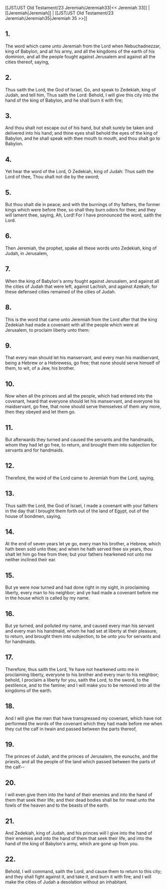 [[JST/JST Old Testament/23 Jeremiah/Jeremiah33|<< Jeremiah 33]] | [[Jeremiah|Jeremiah]] | [[JST/JST Old Testament/23 Jeremiah/Jeremiah35|Jeremiah 35 >>]]
## 1.
The word which came unto Jeremiah from the Lord when Nebuchadnezzar, king of Babylon, and all his army, and all the kingdoms of the earth of his dominion, and all the people fought against Jerusalem and against all the cities thereof, saying,
## 2.
Thus saith the Lord, the God of Israel, Go, and speak to Zedekiah, king of Judah, and tell him, Thus saith the Lord: Behold, I will give this city into the hand of the king of Babylon, and he shall burn it with fire;
## 3.
And thou shalt not escape out of his hand, but shalt surely be taken and delivered into his hand; and thine eyes shall behold the eyes of the king of Babylon, and he shall speak with thee mouth to mouth, and thou shalt go to Babylon.
## 4.
Yet hear the word of the Lord, O Zedekiah, king of Judah: Thus saith the Lord of thee, Thou shalt not die by the sword;
## 5.
But thou shalt die in peace; and with the burnings of thy fathers, the former kings which were before thee, so shall they burn odors for thee; and they will lament thee, saying, Ah, Lord! For I have pronounced the word, saith the Lord.
## 6.
Then Jeremiah, the prophet, spake all these words unto Zedekiah, king of Judah, in Jerusalem,
## 7.
When the king of Babylon\'s army fought against Jerusalem, and against all the cities of Judah that were left, against Lachish, and against Azekah; for these defensed cities remained of the cities of Judah.
## 8.
This is the word that came unto Jeremiah from the Lord after that the king Zedekiah had made a covenant with all the people which were at Jerusalem, to proclaim liberty unto them:
## 9.
That every man should let his manservant, and every man his maidservant, being a Hebrew or a Hebrewess, go free; that none should serve himself of them, to wit, of a Jew, his brother.
## 10.
Now when all the princes and all the people, which had entered into the covenant, heard that everyone should let his manservant, and everyone his maidservant, go free, that none should serve themselves of them any more, then they obeyed and let them go.
## 11.
But afterwards they turned and caused the servants and the handmaids, whom they had let go free, to return, and brought them into subjection for servants and for handmaids.
## 12.
Therefore, the word of the Lord came to Jeremiah from the Lord, saying,
## 13.
Thus saith the Lord, the God of Israel, I made a covenant with your fathers in the day that I brought them forth out of the land of Egypt, out of the house of bondmen, saying,
## 14.
At the end of seven years let ye go, every man his brother, a Hebrew, which hath been sold unto thee; and when he hath served thee six years, thou shalt let him go free from thee; but your fathers hearkened not unto me neither inclined their ear.
## 15.
But ye were now turned and had done right in my sight, in proclaiming liberty, every man to his neighbor; and ye had made a covenant before me in the house which is called by my name.
## 16.
But ye turned, and polluted my name, and caused every man his servant and every man his handmaid, whom he had set at liberty at their pleasure, to return, and brought them into subjection, to be unto you for servants and for handmaids.
## 17.
Therefore, thus saith the Lord, Ye have not hearkened unto me in proclaiming liberty, everyone to his brother and every man to his neighbor; behold, I proclaim a liberty for you, saith the Lord, to the sword, to the pestilence, and to the famine; and I will make you to be removed into all the kingdoms of the earth.
## 18.
And I will give the men that have transgressed my covenant, which have not performed the words of the covenant which they had made before me when they cut the calf in twain and passed between the parts thereof,
## 19.
The princes of Judah, and the princes of Jerusalem, the eunuchs, and the priests, and all the people of the land which passed between the parts of the calf\--
## 20.
I will even give them into the hand of their enemies and into the hand of them that seek their life; and their dead bodies shall be for meat unto the fowls of the heaven and to the beasts of the earth.
## 21.
And Zedekiah, king of Judah, and his princes will I give into the hand of their enemies and into the hand of them that seek their life, and into the hand of the king of Babylon\'s army, which are gone up from you.
## 22.
Behold, I will command, saith the Lord, and cause them to return to this city; and they shall fight against it, and take it, and burn it with fire; and I will make the cities of Judah a desolation without an inhabitant.

